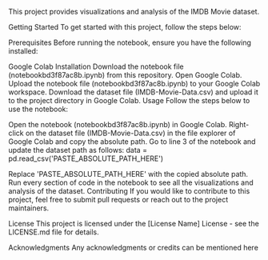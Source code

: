 This project provides visualizations and analysis of the IMDB Movie dataset.

Getting Started
To get started with this project, follow the steps below:

Prerequisites
Before running the notebook, ensure you have the following installed:

Google Colab
Installation
Download the notebook file (notebookbd3f87ac8b.ipynb) from this repository.
Open Google Colab.
Upload the notebook file (notebookbd3f87ac8b.ipynb) to your Google Colab workspace.
Download the dataset file (IMDB-Movie-Data.csv) and upload it to the project directory in Google Colab.
Usage
Follow the steps below to use the notebook:

Open the notebook (notebookbd3f87ac8b.ipynb) in Google Colab.
Right-click on the dataset file (IMDB-Movie-Data.csv) in the file explorer of Google Colab and copy the absolute path.
Go to line 3 of the notebook and update the dataset path as follows:
data = pd.read_csv('PASTE_ABSOLUTE_PATH_HERE')

Replace 'PASTE_ABSOLUTE_PATH_HERE' with the copied absolute path.
Run every section of code in the notebook to see all the visualizations and analysis of the dataset.
Contributing
If you would like to contribute to this project, feel free to submit pull requests or reach out to the project maintainers.

License
This project is licensed under the [License Name] License - see the LICENSE.md file for details.

Acknowledgments
Any acknowledgments or credits can be mentioned here
